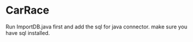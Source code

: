 # CarRace
Run ImportDB.java first and add the sql for java connector.
make sure you have sql installed.
